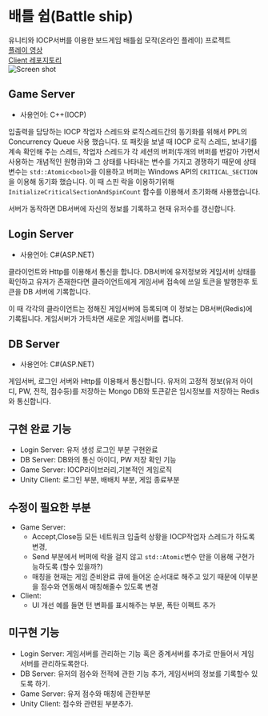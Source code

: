 # 배틀 쉽(Battle ship)  

유니티와 IOCP서버를 이용한 보드게임 배틀쉽 모작(온라인 플레이) 프로젝트    
[플레이 영상](https://youtu.be/b7AZi0Wd_eQ)  
[Client 레포지토리](https://github.com/LethalSun/UnitYK)  
![Screen shot](/path/to/img.jpg "스크린 샷")

## Game Server
* 사용언어: C++(IOCP)

입출력을 담당하는 IOCP 작업자 스레드와 로직스레드간의 동기화를 위해서 PPL의 Concurrency Queue
사용 했습니다. 
또 패킷을 보낼 때 IOCP 로직 스레드, 보내기를 계속 확인해 주는 스레드, 작업자 스레드가 각 
세션의 버퍼(두개의 버퍼를 번갈아 가면서 사용하는 개념적인 원형큐)와 그 상태를 나타내는 변수를
가지고 경쟁하기 때문에 상태 변수는 `std::Atomic<bool>`을 이용하고 버퍼는 Windows API의 
`CRITICAL_SECTION`을 이용해 동기화 했습니다. 
이 때 스핀 락을 이용하기위해 `InitializeCriticalSectionAndSpinCount` 함수를 이용해서 
초기화해 사용했습니다.  

서버가 동작하면 DB서버에 자신의 정보를 기록하고 현재 유저수를 갱신합니다.
## Login Server
* 사용언어: C#(ASP.NET)

클라이언트와 Http를 이용해서 통신을 합니다. DB서버에 유저정보와 게임서버 상태를 확인하고 유저가 존재한다면 클라이언트에게
게임서버 접속에 쓰일 토큰을 발행한후 토큰을 DB 서버에 기록합니다.

이 때 각각의 클라이언트는 정해진 게임서버에 등록되며 이 정보는 DB서버(Redis)에 기록됩니다. 
게임서버가 가득차면 새로운 게임서버를 켭니다.

## DB Server
* 사용언어: C#(ASP.NET)

게임서버, 로그인 서버와 Http를 이용해서 통신합니다. 유저의 고정적 정보(유저 아이디, PW, 전적, 점수등)를 저장하는 Mongo DB와 토큰같은
임시정보를 저장하는 Redis와 통신합니다.

## 구현 완료 기능
* Login Server: 유저 생성 로그인 부분 구현완료  
* DB Server: DB와의 통신 아이디, PW 저장 확인 기능  
* Game Server: IOCP라이브러리,기본적인 게임로직
* Unity Client: 로그인 부분, 배배치 부분, 게임 종료부분

## 수정이 필요한 부분
* Game Server: 
  * Accept,Close등 모든 네트워크 입출력 상황을 IOCP작업자 스레드가 하도록변경,
  * Send 부분에서 버퍼에 락을 걸지 않고 `std::Atomic`변수 만을 이용해 구현가능하도록 (할수 있을까?)
  * 매칭을 현재는 게임 준비완료 큐에 들어온 순서대로 해주고 있기 때문에 이부분을 점수와 연동해서 매칭해줄수 있도록 변경
* Client:
  * UI 개선 예를 들면 턴 변화를 표시해주는 부분, 폭탄 이펙트 추가
  
## 미구현 기능
* Login Server: 게임서버를 관리하는 기능 혹은 중계서버를 추가로 만들어서 게임서버를 관리하도록한다.  
* DB Server: 유저의 점수와 전적에 관한 기능 추가, 게임서버의 정보를 기록할수 있도록 하기.
* Game Server: 유저 점수와 매칭에 관한부분
* Unity Client: 점수와 관련된 부분추가.
